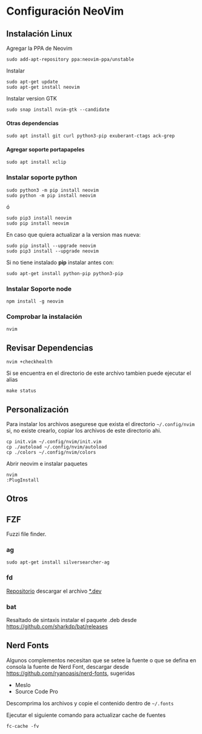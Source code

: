 # Configuración NeoVim 

## Instalación Linux

Agregar la PPA de Neovim

	sudo add-apt-repository ppa:neovim-ppa/unstable
	
Instalar
	
	sudo apt-get update
	sudo apt-get install neovim

Instalar version GTK

	sudo snap install nvim-gtk --candidate

#### Otras dependencias

	sudo apt install git curl python3-pip exuberant-ctags ack-grep

#### Agregar soporte portapapeles

	sudo apt install xclip
	
### Instalar soporte python

	sudo python3 -m pip install neovim
	sudo python -m pip install neovim

ó

	sudo pip3 install neovim
	sudo pip install neovim


En caso que quiera actualizar a la version mas nueva:

	sudo pip install --upgrade neovim
	sudo pip3 install --upgrade neovim
	
Si no tiene instalado **pip** instalar antes con:

	sudo apt-get install python-pip python3-pip


### Instalar Soporte node

	npm install -g neovim

### Comprobar la instalación

	nvim

## Revisar Dependencias

	nvim +checkhealth
	
Si se encuentra en el directorio de este archivo tambien puede ejecutar el alias 
	
	make status 
	
	
## Personalización

Para instalar los archivos asegurese que exista el directorio `~/.config/nvim` si, no existe crearlo, copiar los archivos de este directorio ahi. 

	cp init.vim ~/.config/nvim/init.vim
	cp ./autoload ~/.config/nvim/autoload
	cp ./colors ~/.config/nvim/colors
	
Abrir neovim e instalar paquetes

	nvim
	:PlugInstall
	
## Otros

## FZF

Fuzzi file finder.

### ag

	sudo apt-get install silversearcher-ag

### fd

[Repositorio](https://github.com/sharkdp/fd) descargar el archivo [*.dev](https://github.com/sharkdp/fd/releases)

	
### bat 
Resaltado de sintaxis instalar el paquete .deb desde https://github.com/sharkdp/bat/releases


	
## Nerd Fonts

Algunos complementos necesitan que se setee la fuente o que se defina en consola la fuente de Nerd Font, descargar desde https://github.com/ryanoasis/nerd-fonts, sugeridas
	
- Meslo
- Source Code Pro

Descomprima los archivos y copie el contenido dentro de  `~/.fonts`

Ejecutar el siguiente comando para actualizar cache de fuentes

	fc-cache -fv
	










